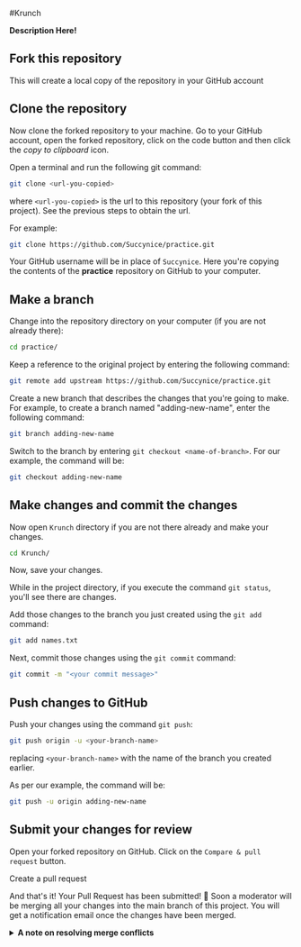 #Krunch

**Description Here!**

## Fork this repository

This will create a local copy of the repository in your GitHub account

## Clone the repository

Now clone the forked repository to your machine. Go to your GitHub account, open the forked repository, click on the code button and then click the _copy to clipboard_ icon.

Open a terminal and run the following git command:

```sh
git clone <url-you-copied>
```

where `<url-you-copied>` is the url to this repository (your fork of this project). See the previous steps to obtain the url.

For example:

```sh
git clone https://github.com/Succynice/practice.git
```

Your GitHub username will be in place of `Succynice`. Here you're copying the contents of the **practice** repository on GitHub to your computer.

## Make a branch

Change into the repository directory on your computer (if you are not already there):

```sh
cd practice/
```

Keep a reference to the original project by entering the following command:

```sh
git remote add upstream https://github.com/Succynice/practice.git
```

Create a new branch that describes the changes that you're going to make. For example, to create a branch named "adding-new-name", enter the following command:

```sh
git branch adding-new-name
```

Switch to the branch by entering `git checkout <name-of-branch>`. For our example, the command will be:

```sh
git checkout adding-new-name
```

## Make changes and commit the changes

Now open `Krunch` directory if you are not there already and make your changes.

```sh
cd Krunch/
```

Now, save your changes.

While in the project directory, if you execute the command `git status`, you'll see there are changes.

Add those changes to the branch you just created using the `git add` command:

```sh
git add names.txt
```

Next, commit those changes using the `git commit` command:

```sh
git commit -m "<your commit message>"
```

## Push changes to GitHub

Push your changes using the command `git push`:

```sh
git push origin -u <your-branch-name>
```

replacing `<your-branch-name>` with the name of the branch you created earlier.

As per our example, the command will be:

```sh
git push -u origin adding-new-name
```

## Submit your changes for review

Open your forked repository on GitHub. Click on the `Compare & pull request` button.

Create a pull request

And that's it! Your Pull Request has been submitted! :partying_face:
Soon a moderator will be merging all your changes into the main branch of this project. You will get a notification email once the changes have been merged.

<details>

> Please read further if you have any conflicts or your pull request refuses to go through.

<summary> <strong>A note on resolving merge conflicts</strong> </summary>

> Read the GitHub docs about resolving merge conflicts [here](https://docs.github.com/en/pull-requests/collaborating-with-pull-requests/addressing-merge-conflicts/about-merge-conflicts).

To avoid fixing merge conflicts, all changes made will have to be discarded.

To get started, sync your forked repository by going to the GitHub page, then click the `sync fork` button. 

Next, discard your commits.

Then make a fresh clone of your newly synced repository and follow the steps from [Clone the repository](#clone-the-repository).

